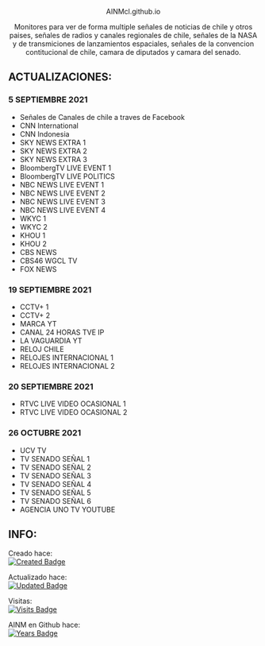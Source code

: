 <p align='center'>AINMcl.github.io</p>
<p align='center'>Monitores para ver de forma multiple señales de noticias de chile y otros paises, señales de radios y canales regionales de chile, señales de la NASA y de transmiciones de lanzamientos espaciales, señales de la convencion contitucional de chile, camara de diputados y camara del senado.</p>

## ACTUALIZACIONES:

### 5 SEPTIEMBRE 2021
- Señales de Canales de chile a traves de Facebook
- CNN International
- CNN Indonesia
- SKY NEWS EXTRA 1
- SKY NEWS EXTRA 2
- SKY NEWS EXTRA 3
- BloombergTV LIVE EVENT 1
- BloombergTV LIVE POLITICS
- NBC NEWS LIVE EVENT 1
- NBC NEWS LIVE EVENT 2
- NBC NEWS LIVE EVENT 3
- NBC NEWS LIVE EVENT 4
- WKYC 1
- WKYC 2
- KHOU 1
- KHOU 2
- CBS NEWS
- CBS46 WGCL TV
- FOX NEWS

### 19 SEPTIEMBRE 2021
- CCTV+ 1
- CCTV+ 2
- MARCA YT
- CANAL 24 HORAS TVE IP
- LA VAGUARDIA YT
- RELOJ CHILE
- RELOJES INTERNACIONAL 1
- RELOJES INTERNACIONAL 2

### 20 SEPTIEMBRE 2021
- RTVC LIVE VIDEO OCASIONAL 1
- RTVC LIVE VIDEO OCASIONAL 2

### 26 OCTUBRE 2021
- UCV TV
- TV SENADO SEÑAL 1
- TV SENADO SEÑAL 2
- TV SENADO SEÑAL 3
- TV SENADO SEÑAL 4
- TV SENADO SEÑAL 5
- TV SENADO SEÑAL 6
- AGENCIA UNO TV YOUTUBE


## INFO:

Creado hace:
<br>
[![Created Badge](https://badges.pufler.dev/created/AINMcl/AINMcl.github.io)](https://badges.pufler.dev)

Actualizado hace:
<br>
[![Updated Badge](https://badges.pufler.dev/updated/AINMcl/AINMcl.github.io)](https://badges.pufler.dev)

Visitas:
<br>
[![Visits Badge](https://badges.pufler.dev/visits/AINMcl/AINMcl.github.io)](https://badges.pufler.dev)

AINM en Github hace:
<br>
[![Years Badge](https://badges.pufler.dev/years/AINMcl)](https://badges.pufler.dev)

